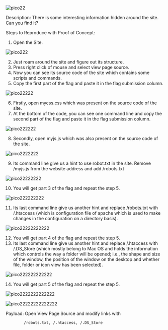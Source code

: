 ![pico22](https://user-images.githubusercontent.com/86824260/126042364-4ef1b40a-86c9-4097-ae74-4a6ce632334b.png)

Description: There is some interesting information hidden around the site. Can you find it?

Steps to Reproduce with Proof of Concept: 
1)	Open the Site.
 
![pico222](https://user-images.githubusercontent.com/86824260/126042367-b4dbb4ee-4eea-4923-853a-5f042cb485d7.png)
 
2)	Just roam around the site and figure out its structure.
3)	Press right click of mouse and select view page source.
4)	Now you can see its source code of the site which contains some scripts and commands.
5)	Copy the first part of the flag and paste it in the flag submission column.

![pico22222](https://user-images.githubusercontent.com/86824260/126042370-9e6e936b-996f-447e-a4d7-6c449978be38.png)
 
6)	Firstly, open mycss.css which was present on the source code of the site.
7)	At the bottom of the code, you can see one command line and copy the second part of the flag and paste it in the flag submission column.
 
 ![pico222222](https://user-images.githubusercontent.com/86824260/126042383-6dc237d9-68d6-4f66-8bb2-8c2532d5cae5.png)

8)	Secondly, open myjs.js which was also present on the source code of the site.
 
 ![pico2222222](https://user-images.githubusercontent.com/86824260/126042385-db3880ca-7877-48ab-aa3b-7c59c1f1de1d.png)

9)	Its command line give us a hint to use robot.txt in the site. Remove /myjs.js from the website address and add /robots.txt
 
 ![pico22222222](https://user-images.githubusercontent.com/86824260/126042388-9759eb94-7a7a-4b8a-b9bf-c0a4e4d500d6.png)

10)	You will get part 3 of the flag and repeat the step 5. 
 
 ![pico222222222](https://user-images.githubusercontent.com/86824260/126042390-8283e6a2-0333-4d16-be8b-33944bdfa871.png)

11)	Its last command line give us another hint and replace /robots.txt with /.htaccess (which is configuration file of apache which is used to make changes in the configuration on a directory basis).
 
 ![pico22222222222](https://user-images.githubusercontent.com/86824260/126042395-337fbb26-3581-40f5-acde-4975c09049e4.png)

12)	You will get part 4 of the flag and repeat the step 5. 
13)	Its last command line give us another hint and replace /.htaccess with /.DS_Store (which mostly belong to Mac OS and holds the information which controls the way a folder will be opened; i.e., the shape and size of the window, the position of the window on the desktop and whether file, folder or icon view has been selected).
 
 ![pico222222222222](https://user-images.githubusercontent.com/86824260/126042399-14e63d8a-c976-43d5-aa54-4ffc134e7b18.png)

14)	You will get part 5 of the flag and repeat the step 5. 
 
 ![pico2222222222222](https://user-images.githubusercontent.com/86824260/126042412-9fe4ec2b-c6be-461d-8ce8-a6b5ff0ce0be.png)

![pico22222222222222](https://user-images.githubusercontent.com/86824260/126042421-245c4fd3-2d3e-4030-9fda-638d40f5b5c1.png)

Payload: Open View Page Source and modify links with     
            
            /robots.txt, /.htaccess, /.DS_Store
